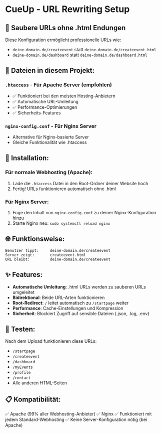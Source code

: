 # CueUp - URL Rewriting Setup

## 🚀 Saubere URLs ohne .html Endungen

Diese Konfiguration ermöglicht professionelle URLs wie:
- `deine-domain.de/createevent` statt `deine-domain.de/createevent.html`
- `deine-domain.de/dashboard` statt `deine-domain.de/dashboard.html`

## 📁 Dateien in diesem Projekt:

### `.htaccess` - Für Apache Server (empfohlen)
- ✅ Funktioniert bei den meisten Hosting-Anbietern
- ✅ Automatische URL-Umleitung
- ✅ Performance-Optimierungen
- ✅ Sicherheits-Features

### `nginx-config.conf` - Für Nginx Server
- Alternative für Nginx-basierte Server
- Gleiche Funktionalität wie .htaccess

## 🔧 Installation:

### Für normale Webhosting (Apache):
1. Lade die `.htaccess` Datei in den Root-Ordner deiner Website hoch
2. Fertig! URLs funktionieren automatisch ohne .html

### Für Nginx Server:
1. Füge den Inhalt von `nginx-config.conf` zu deiner Nginx-Konfiguration hinzu
2. Starte Nginx neu: `sudo systemctl reload nginx`

## 🌐 Funktionsweise:

```
Benutzer tippt:     deine-domain.de/createevent
Server zeigt:       createevent.html
URL bleibt:         deine-domain.de/createevent
```

## ✨ Features:

- **Automatische Umleitung**: .html URLs werden zu sauberen URLs umgeleitet
- **Bidirektional**: Beide URL-Arten funktionieren
- **Root-Redirect**: `/` leitet automatisch zu `/startpage` weiter
- **Performance**: Cache-Einstellungen und Kompression
- **Sicherheit**: Blockiert Zugriff auf sensible Dateien (.json, .log, .env)

## 🧪 Testen:

Nach dem Upload funktionieren diese URLs:
- `/startpage`
- `/createevent`
- `/dashboard`
- `/myEvents`
- `/profile`
- `/contact`
- Alle anderen HTML-Seiten

## 📋 Kompatibilität:

✅ Apache (99% aller Webhosting-Anbieter)
✅ Nginx
✅ Funktioniert mit jedem Standard-Webhosting
✅ Keine Server-Konfiguration nötig (bei Apache)